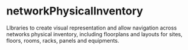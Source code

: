 # networkPhysicalInventory
LIbraries to create visual representation and allow navigation across networks physical inventory, including floorplans and layouts for sites, floors, rooms, racks, panels and equipments.
